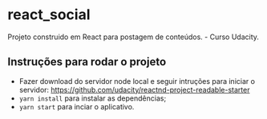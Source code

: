 # react_social

Projeto construido em React para postagem de conteúdos. - Curso Udacity.

## Instruções para rodar o projeto

* Fazer download do servidor node local e seguir intruções para iniciar o servidor: https://github.com/udacity/reactnd-project-readable-starter
* `yarn install` para instalar as dependências;
* `yarn start` para inciar o aplicativo.
